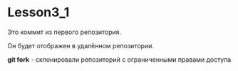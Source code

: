 # Lesson3_1

Это коммит из первого репозитория.

Он будет отображен в удалённом репозитории.

**git fork** - склонировали репозиторий с ограниченными правами доступа